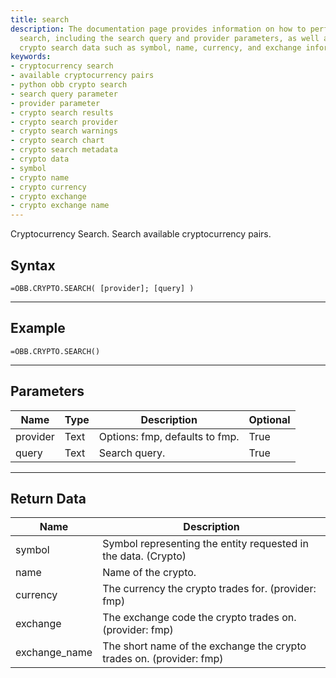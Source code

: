 ```yaml
---
title: search
description: The documentation page provides information on how to perform a cryptocurrency
  search, including the search query and provider parameters, as well as the resulting
  crypto search data such as symbol, name, currency, and exchange information.
keywords: 
- cryptocurrency search
- available cryptocurrency pairs
- python obb crypto search
- search query parameter
- provider parameter
- crypto search results
- crypto search provider
- crypto search warnings
- crypto search chart
- crypto search metadata
- crypto data
- symbol
- crypto name
- crypto currency
- crypto exchange
- crypto exchange name
---
```


<!-- markdownlint-disable MD041 -->

Cryptocurrency Search. Search available cryptocurrency pairs.

## Syntax

```excel wordwrap
=OBB.CRYPTO.SEARCH( [provider]; [query] )
```

---

## Example

```excel wordwrap
=OBB.CRYPTO.SEARCH()
```

---

## Parameters

| Name | Type | Description | Optional |
| ---- | ---- | ----------- | -------- |
| provider | Text | Options: fmp, defaults to fmp. | True |
| query | Text | Search query. | True |

---

## Return Data

| Name | Description |
| ---- | ----------- |
| symbol | Symbol representing the entity requested in the data. (Crypto)  |
| name | Name of the crypto.  |
| currency | The currency the crypto trades for. (provider: fmp) |
| exchange | The exchange code the crypto trades on. (provider: fmp) |
| exchange_name | The short name of the exchange the crypto trades on. (provider: fmp) |
